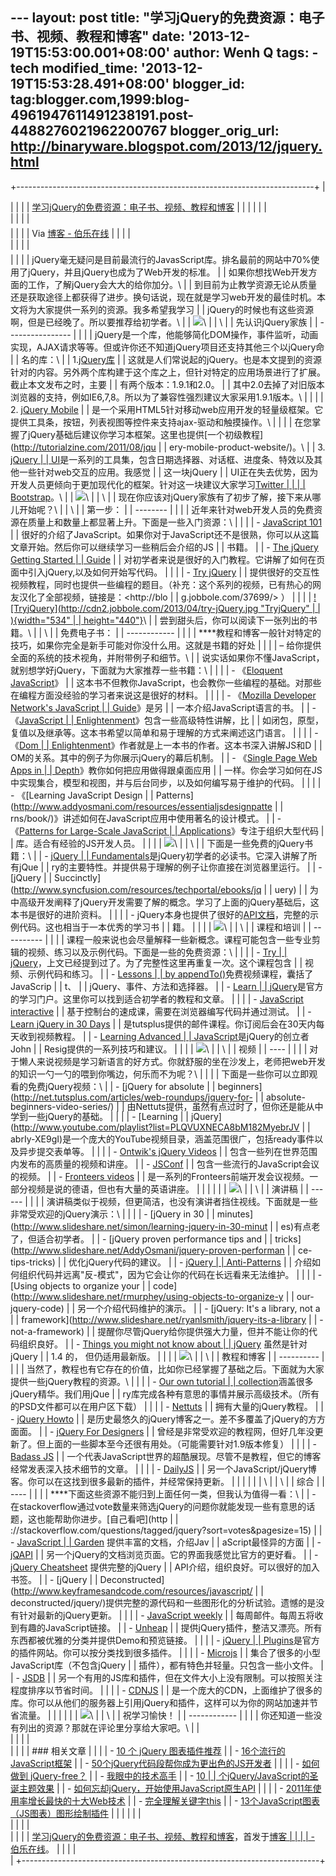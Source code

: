 --- layout: post title: "学习jQuery的免费资源：电子书、视频、教程和博客"
date: '2013-12-19T15:53:00.001+08:00' author: Wenh Q tags: - tech
modified\_time: '2013-12-19T15:53:28.491+08:00' blogger\_id:
tag:blogger.com,1999:blog-4961947611491238191.post-4488276021962200767
blogger\_orig\_url: http://binaryware.blogspot.com/2013/12/jquery.html
---
+--------------------------------------------------------------------------+
| <div>                                                                    |
|                                                                          |
| [学习jQuery的免费资源：电子书、视频、教程和博客](http://blog.jobbole.com/53544/) |
|                                                                          |
|                                                                          |
| </div>                                                                   |
|                                                                          |
| <div style="margin-top: 5px;">                                           |
|                                                                          |
| Via [博客 - 伯乐在线](http://blog.jobbole.com/)                          |
|                                                                          |
| </div>                                                                   |
|                                                                          |
| <div style="font-size: 14px; margin-top: 5px;">                          |
|                                                                          |
| jQuery毫无疑问是目前最流行的JavasScript库。排名最前的网站中70%使用了jQuery，并且jQuery也成为了Web开发的标准。 |
| 如果你想找Web开发方面的工作，了解jQuery会大大的给你加分。\               |
| 到目前为止教学资源无论从质量还是获取途径上都获得了进步。换句话说，现在就是学习web开发的最佳时机。本文将为大家提供一系列的资源。我多希望我学习 |
| jQuery的时候也有这些资源啊，但是已经晚了。所以要推荐给初学者。\          |
| ![](http://ww2.sinaimg.cn/mw690/7cc829d3gw1ebn6x7d2vsj20qe0dmgmu.jpg)\   |
| \                                                                        |
| 先认识jQuery家族                                                         |
| ----------------                                                         |
|                                                                          |
| jQuery是一个库，他能够简化DOM操作，事件监听，动画实现，AJAX请求等等。但或许你还不知道jQuery项目还支持其他三个以jQuery命 |
| 名的库：\                                                                |
| 1.[jQuery库](http://www.jquery.com/)                                     |
| 这就是人们常说起的jQuery。也是本文提到的资源针对的内容。另外两个库构建于这个库之上，但针对特定的应用场景进行了扩展。截止本文发布之时，主要 |
| 有两个版本：1.9.1和2.0。                                                 |
| 其中2.0去掉了对旧版本浏览器的支持，例如IE6,7,8。所以为了兼容性强烈建议大家采用1.9.1版本。\ |
|                                                                          |
| 2. [jQuery Mobile](http://jquerymobile.com/)                             |
| 是一个采用HTML5针对移动web应用开发的轻量级框架。它提供工具条，按钮，列表视图等控件来支持ajax-驱动和触摸操作。\ |
|                                                                          |
| 在您掌握了jQuery基础后建议你学习本框架。这里也提供[一个初级教程](http://tutorialzine.com/2011/08/jqu |
| ery-mobile-product-website/)。\                                          |
| 3. [jQuery                                                               |
| UI](http://jqueryui.com/)是一系列的工具集，包含日期选择器、对话框、进度条、特效以及其他一些针对web交互的应用。我感觉 |
| 这一块jQuery                                                             |
| UI正在失去优势，因为开发人员更倾向于更加现代化的框架。针对这一块建议大家学习[Twitter |
|                                                                          |
| Bootstrap](http://twitter.github.io/bootstrap/)。\                       |
| ![](http://ww4.sinaimg.cn/mw690/7cc829d3gw1ebn6xa35ygj20h80b4t9d.jpg)\   |
| \                                                                        |
| 现在你应该对jQuery家族有了初步了解，接下来从哪儿开始呢？\                |
| \                                                                        |
| 第一步：                                                                 |
| --------                                                                 |
|                                                                          |
| 近年来针对web开发人员的免费资源在质量上和数量上都显著上升。下面是一些入门资源：\ |
|                                                                          |
| -   [JavaScript 101](http://learn.jquery.com/javascript-101/)            |
|     很好的介绍了JavaScript。如果你对于JavaScript还不是很熟，你可以从这篇文章开始。然后你可以继续学习一些稍后会介绍的JS |
| 书籍。                                                                   |
| -   [The jQuery Getting Started                                          |
|     Guide](http://learn.jquery.com/about-jquery/how-jquery-works/)       |
|     对初学者来说是很好的入门教程。它讲解了如何在页面中引入jQuery,以及如何开始写代码。 |
|                                                                          |
| -   [Try jQuery](http://try.jquery.com/)                                 |
|     提供很好的交互性视频教程，同时也提供一些编程的题目。（补充：这个系列的视频，已有热心的网友汉化了全部视频，链接是：<http://blo |
| g.jobbole.com/37699/> ）                                                 |
|                                                                          |
| [![TryjQuery](http://cdn2.jobbole.com/2013/04/try-jQuery.jpg "TryjQuery" |
| ){width="534"                                                            |
| height="440"}](http://try.jquery.com/)\                                  |
| 尝到甜头后，你可以阅读下一张列出的书籍。\                                |
| \                                                                        |
| 免费电子书：                                                             |
| ------------                                                             |
|                                                                          |
| ****教程和博客一般针对特定的技巧，如果你完全是新手可能对你没什么用。这就是书籍的好处 |
|                                                                          |
| – 给你提供全面的系统的技术视角，并附带例子和细节。\                      |
| 说实话如果你不懂JavaScript，就别想学好jQuery，下面就为大家推荐一些书籍：\ |
|                                                                          |
| -   《[Eloquent JavaScript](http://eloquentjavascript.net/)》            |
|     这本书不但教你JavaScript，也会教你一些编程的基础。对那些在编程方面没经验的学习者来说这是很好的材料。 |
|                                                                          |
| -   《[Mozilla Developer Network's JavaScript                            |
|     Guide](https://developer.mozilla.org/en-US/docs/JavaScript/Guide)》是另 |
| 一本介绍JavaScript语言的书。                                             |
| -   《[JavaScript                                                        |
|     Enlightenment](http://www.javascriptenlightenment.com/)》包含一些高级特性讲解，比 |
| 如闭包，原型，复值以及继承等。这本书希望以简单和易于理解的方式来阐述这门语言。 |
|                                                                          |
| -   《[Dom                                                               |
|     Enlightenment](http://domenlightenment.com/)》作者就是上一本书的作者。这本书深入讲解JS和D |
| OM的关系。其中的例子为你展示jQuery的幕后机制。                           |
| -   《[Single Page Web Apps in                                           |
|     Depth](http://singlepageappbook.com/single-page.html)》教你如何把应用做得跟桌面应用 |
| 一样。你会学习如何在JS中实现集合，模型和视图，并与后台同步，以及如何编写易于维护的代码。 |
|                                                                          |
| -   《[Learning JavaScript Design                                        |
|     Patterns](http://www.addyosmani.com/resources/essentialjsdesignpatte |
| rns/book/)》讲述如何在JavaScript应用中使用著名的设计模式。               |
| -   《[Patterns for Large-Scale JavaScript                               |
|     Applications](http://addyosmani.com/largescalejavascript/)》专注于组织大型代码 |
| 库。适合有经验的JS开发人员。                                             |
|                                                                          |
| ![](http://ww4.sinaimg.cn/mw690/7cc829d3gw1ebn6xcrvjbj20h80b4aaq.jpg)\   |
| \                                                                        |
| 下面是一些免费的jQuery书籍：\                                            |
| -   <span style="line-height: 15px;">[jQuery                             |
|     Fundamentals](http://jqfundamentals.com/)是jQuery初学者的必读书。它深入讲解了所有jQue |
| ry的主要特性。并提供易于理解的例子让你直接在浏览器里运行。</span>        |
| -   [jQuery                                                              |
|     Succinctly](http://www.syncfusion.com/resources/techportal/ebooks/jq |
| uery)                                                                    |
|     为中高级开发阐释了jQuery开发需要了解的概念。学习了上面的jQuery基础后，这本书是很好的进阶资料。 |
|                                                                          |
| -   jQuery本身也提供了很好的[API文档](http://api.jquery.com/)，完整的示例代码。这也相当于一本优秀的学习书 |
| 籍。                                                                     |
|                                                                          |
| ![](http://ww4.sinaimg.cn/mw690/7cc829d3gw1ebn6xf6k96j20h80b4gml.jpg)\   |
| \                                                                        |
| 课程和培训                                                               |
| ----------                                                               |
|                                                                          |
| 课程一般来说也会尽量解释一些新概念。课程可能包含一些专业剪辑的视频、练习以及示例代码。下面是一些的免费资源：\ |
|                                                                          |
| -   <span style="line-height: 15px;">[Try                                |
|     jQuery](http://blog.jobbole.com/37699/)，上文已经提到过了。为了完整性这里再重复一次。这个课程包含 |
| 视频、示例代码和练习。</span>                                            |
| -   [Lessons                                                             |
|     by appendTo()](http://learn.appendto.com/lessons)免费视频课程，囊括了JavaScrip |
| t、                                                                      |
|     jQuery、事件、方法和选择器。                                         |
| -   [Learn                                                               |
|     jQuery](http://learn.jquery.com/)是官方的学习门户。这里你可以找到适合初学者的教程和文章。 |
|                                                                          |
| -   [JavaScript interactive](http://www.percederberg.net/software/jsi/)  |
|     基于控制台的速成课，需要在浏览器编写代码并通过测试。                 |
| -   [Learn jQuery in 30 Days](http://learnjquery.tutsplus.com/)          |
|     是tutsplus提供的邮件课程。你订阅后会在30天内每天收到视频教程。       |
| -   [Learning Advanced                                                   |
|     JavaScript](http://ejohn.org/apps/learn/)是jQuery的创立者John        |
|     Resig提供的一系列技巧和建议。                                        |
|                                                                          |
| ![](http://ww4.sinaimg.cn/mw690/7cc829d3gw1ebn6xghrx9j20h80b4jsc.jpg)\   |
| \                                                                        |
| 视频                                                                     |
| ----                                                                     |
|                                                                          |
| 对于懒人来说视频是学习新语言的好方式。你就舒服的坐在沙发上，老师把web开发的知识一勺一勺的喂到你嘴边，何乐而不为呢？\ |
|                                                                          |
| 下面是一些你可以立即观看的免费jQuery视频：\                              |
| -   <span style="line-height: 15px;">[jQuery for absolute                |
|     beginners](http://net.tutsplus.com/articles/web-roundups/jquery-for- |
| absolute-beginners-video-series/)                                        |
|     由Nettuts提供，虽然有点过时了，但你还是能从中学到一些jQuery的基础。</span> |
|                                                                          |
| -   [Learning                                                            |
|     jQuery](http://www.youtube.com/playlist?list=PLQVUXNECA8bM182MyebrJV |
| abrIy-XE9gI)是一个庞大的YouTube视频目录，涵盖范围很广，包括ready事件以及异步提交表单等。 |
|                                                                          |
| -   [Ontwik's jQuery Videos](http://ontwik.com/category/jquery/)         |
|     包含一些列在世界范围内发布的高质量的视频和讲座。                     |
| -   [JSConf](http://www.youtube.com/user/jsconfeu)                       |
|     包含一些流行的JavaScript会议的视频。                                 |
| -   [Fronteers videos](http://vimeo.com/fronteers/videos)                |
|     是一系列的Fronteers前端开发会议视频。一部分视频是说的德语，但也有大量的英语讲座。 |
|                                                                          |
|                                                                          |
| ![](http://ww4.sinaimg.cn/mw690/7cc829d3gw1ebn6xh2gfsj20h80b4abg.jpg)\   |
| \                                                                        |
| 演讲稿                                                                   |
| ------                                                                   |
|                                                                          |
| 演讲稿类似于视频，但更简洁，也没有演讲者挡住视线。下面就是一些非常受欢迎的jQuery演示：\ |
|                                                                          |
| -   [jQuery in 30                                                        |
|     minutes](http://www.slideshare.net/simon/learning-jquery-in-30-minut |
| es)有点老了，但适合初学者。                                              |
| -   [jQuery proven performance tips and                                  |
|     tricks](http://www.slideshare.net/AddyOsmani/jquery-proven-performan |
| ce-tips-tricks)                                                          |
|     优化jQuery代码的建议。                                               |
| -   [jQuery                                                              |
|     Anti-Patterns](http://www.slideshare.net/paul.irish/perfcompression) |
|     介绍如何组织代码并远离"反-模式"，因为它会让你的代码在长远看来无法维护。 |
|                                                                          |
| -   [Using objects to organize your                                      |
|     code](http://www.slideshare.net/rmurphey/using-objects-to-organize-y |
| our-jquery-code)                                                         |
|     另一个介绍代码维护的演示。                                           |
| -   [jQuery: It's a library, not a                                       |
|     framework](http://www.slideshare.net/ryanlsmith/jquery-its-a-library |
| -not-a-framework)                                                        |
|     提醒你尽管jQuery给你提供强大力量，但并不能让你的代码组织良好。       |
| -   [Things you might not know about                                     |
|     jQuery](http://ejohn.org/apps/workshop/adv-talk/) 虽然是针对jQuery   |
|     1.4 的， 但仍适用最新版。                                            |
|                                                                          |
| ![](http://ww3.sinaimg.cn/mw690/7cc829d3gw1ebn6xi430pj20h80b43z9.jpg)\   |
| \                                                                        |
| 教程和博客                                                               |
| ----------                                                               |
|                                                                          |
| 当然了，教程也有它存在的价值，比如你已经掌握了基础之后。下面就为大家提供一些jQuery教程的资源。\ |
|                                                                          |
| -   [Our own tutorial                                                    |
|     collection](http://tutorialzine.com/tag/jquery/)涵盖很多jQuery精华。我们用jQue |
| ry库完成各种有意思的事情并展示高级技术。（所有的PSD文件都可以在用户区下载） |
|                                                                          |
| -   [Nettuts](http://net.tutsplus.com/category/tutorials/?tag=jquery)    |
|     拥有大量的jQuery教程。                                               |
| -   [jQuery Howto](http://jquery-howto.blogspot.com/)                    |
|     是历史最悠久的jQuery博客之一。差不多覆盖了jQuery的方方面面。         |
| -   [jQuery For Designers](http://jqueryfordesigners.com/)               |
|     曾经是非常受欢迎的教程网，但好几年没更新了。但上面的一些脚本至今还很有用处。（可能需要针对1.9版本修复） |
|                                                                          |
| -   [Badass JS](http://badassjs.com/)                                    |
|     一个代表JavaScript世界的超酷展现。尽管不是教程，但它的博客经常发表深入技术细节的文章。 |
|                                                                          |
| -   [DailyJS](http://dailyjs.com/)                                       |
|     另一个JavaScript/jQuery博客。你可以在这找到很多最新的插件，并经常保持更新。 |
|                                                                          |
|                                                                          |
| \                                                                        |
| \                                                                        |
| 综合                                                                     |
| ----                                                                     |
|                                                                          |
| ****下面这些资源不能归到上面任何一类，但我认为值得一看：\                |
| -   在stackoverflow通过vote数量来筛选jQuery的问题你就能发现一些有意思的话题，这也能帮助你进步。[自己看吧](http |
| ://stackoverflow.com/questions/tagged/jquery?sort=votes&pagesize=15)     |
| -   [JavaScript                                                          |
|     Garden](http://bonsaiden.github.io/JavaScript-Garden/) 提供丰富的文档，介绍Jav |
| aScript最怪异的方面                                                      |
| -   [jQAPI](http://jqapi.com/)                                           |
|     另一个jQuery的文档浏览页面。它的界面我感觉比官方的更好看。           |
| -   [jQuery Cheatsheet](http://oscarotero.com/jquery/) 提供完整的jQuery  |
|     API介绍，组织良好。可以很好的加入书签。                              |
| -   [jQuery                                                              |
|     Deconstructed](http://www.keyframesandcode.com/resources/javascript/ |
| deconstructed/jquery/)提供完整的源代码和一些图形化的分析试验。遗憾的是没有针对最新的jQuery更新。 |
|                                                                          |
| -   [JavaScript weekly](http://javascriptweekly.com/)                    |
|     每周邮件。每周五将收到有趣的JavaScript链接。                         |
| -   [Unheap](http://www.unheap.com/)                                     |
|     提供jQuery插件，整洁又漂亮。所有东西都被优雅的分类并提供Demo和预览链接。 |
|                                                                          |
| -   [jQuery                                                              |
|     Plugins](http://plugins.jquery.com/)是官方的插件网站。你可以按分类找到很多插件。 |
|                                                                          |
| -   [Microjs](http://microjs.com/)                                       |
|     集合了很多的小型JavaScript库（不包含jQuery                           |
|     插件），都有特色并轻量。只包含一些小文件。                           |
| -   [JSDB](http://www.jsdb.io/?sort=trending)                            |
|     另一个有用的JS库和插件，但在文件大小上没有限制。可以按照关注程度排序以节省时间。 |
|                                                                          |
| -   [CDNJS](http://cdnjs.com/)                                           |
|     是一个庞大的CDN，上面维护了很多的库。你可以从他们的服务器上引用jQuery和插件，这样可以为你的网站加速并节省流量。 |
|                                                                          |
|                                                                          |
| ![](http://ww2.sinaimg.cn/mw690/7cc829d3gw1ebn6xliyw6j20h80b4gmy.jpg)\   |
| \                                                                        |
| 祝学习愉快！                                                             |
| ------------                                                             |
|                                                                          |
| 你还知道一些没有列出的资源？那就在评论里分享给大家吧。\                  |
| <div>                                                                    |
|                                                                          |
| <div>                                                                    |
|                                                                          |
| ### 相关文章                                                             |
|                                                                          |
| -   [10 个 jQuery 图表插件推荐](http://blog.jobbole.com/21136/)          |
| -   [16个流行的JavaScript框架](http://blog.jobbole.com/864/)             |
| -   [50个jQuery代码段帮你成为更出色的JS开发者](http://blog.jobbole.com/18513/) |
|                                                                          |
| -   [如何做到 jQuery-free？](http://blog.jobbole.com/39546/)             |
| -   [我眼中的技术高手](http://blog.jobbole.com/36327/)                   |
| -   [10                                                                  |
|     个jQuery/JavaScript的圣诞主题效果](http://blog.jobbole.com/9743/)    |
| -   [如何忘却jQuery，开始使用JavaScript原生API](http://blog.jobbole.com/52195/) |
|                                                                          |
| -   [2011年使用率增长最快的十大Web技术](http://blog.jobbole.com/11468/)  |
| -   [完全理解关键字this](http://blog.jobbole.com/12203/)                 |
| -   [13个JavaScript图表（JS图表）图形绘制插件](http://blog.jobbole.com/13671/) |
|                                                                          |
|                                                                          |
| </div>                                                                   |
|                                                                          |
| </div>                                                                   |
|                                                                          |
| [学习jQuery的免费资源：电子书、视频、教程和博客](http://blog.jobbole.com/53544/)，首发于[博客 |
|                                                                          |
| - 伯乐在线](http://blog.jobbole.com/)。                                  |
|                                                                          |
| </div>                                                                   |
+--------------------------------------------------------------------------+


